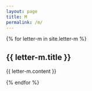 ```yaml
---
layout: page
title: M
permalink: /m/
---
```

{% for letter-m in site.letter-m %}
<h2>{{ letter-m.title }}</h2>

{{ letter-m.content }}

{% endfor %}
